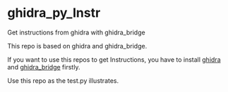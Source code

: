 # ghidra_py_Instr
Get instructions from ghidra with ghidra_bridge

This repo is based on ghidra and ghidra_bridge.

If you want to use this repos to get Instructions, you have to install [ghidra](https://github.com/NationalSecurityAgency/ghidra) and [ghidra_bridge](https://github.com/justfoxing/ghidra_bridge) firstly.


Use this repo as the test.py illustrates.
